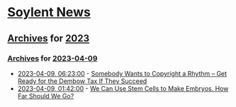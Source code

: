 # [Soylent News](../../../README.md)

## [Archives](../../index.md) for [2023](../index.md)

### [Archives](../../index.md) for [2023-04-09](index.md)

* [2023-04-09, 06:23:00](https://soylentnews.org/article.pl?sid=23/04/07/1420241&from=rss) - [Somebody Wants to Copyright a Rhythm – Get Ready for the Dembow Tax If They Succeed](https://soylentnews.org/article.pl?sid=23/04/07/1420241&from=rss)
* [2023-04-09, 01:42:00](https://soylentnews.org/article.pl?sid=23/04/07/1410210&from=rss) - [We Can Use Stem Cells to Make Embryos. How Far Should We Go?](https://soylentnews.org/article.pl?sid=23/04/07/1410210&from=rss)
